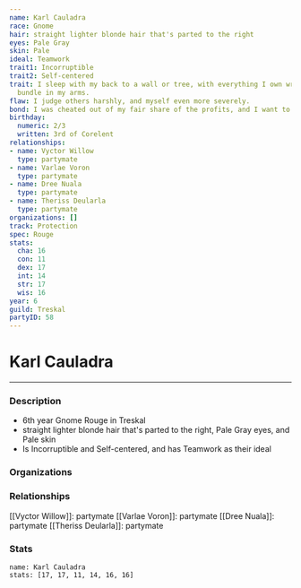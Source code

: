 ```yaml
---
name: Karl Cauladra
race: Gnome
hair: straight lighter blonde hair that's parted to the right
eyes: Pale Gray
skin: Pale
ideal: Teamwork
trait1: Incorruptible
trait2: Self-centered
trait: I sleep with my back to a wall or tree, with everything I own wrapped in a
  bundle in my arms.
flaw: I judge others harshly, and myself even more severely.
bond: I was cheated out of my fair share of the profits, and I want to get my due.
birthday:
  numeric: 2/3
  written: 3rd of Corelent
relationships:
- name: Vyctor Willow
  type: partymate
- name: Varlae Voron
  type: partymate
- name: Dree Nuala
  type: partymate
- name: Theriss Deularla
  type: partymate
organizations: []
track: Protection
spec: Rouge
stats:
  cha: 16
  con: 11
  dex: 17
  int: 14
  str: 17
  wis: 16
year: 6
guild: Treskal
partyID: 58
---
```

# Karl Cauladra
---
### Description
- 6th year Gnome Rouge in Treskal
- straight lighter blonde hair that's parted to the right, Pale Gray eyes, and Pale skin
- Is Incorruptible and Self-centered, and has Teamwork as their ideal

### Organizations
### Relationships
[[Vyctor Willow]]: partymate
[[Varlae Voron]]: partymate
[[Dree Nuala]]: partymate
[[Theriss Deularla]]: partymate
### Stats
```statblock
name: Karl Cauladra
stats: [17, 17, 11, 14, 16, 16]
```